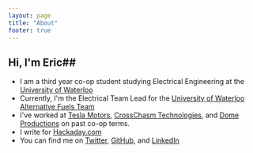 ```yaml
---
layout: page
title: "About"
footer: true
---
```


## Hi, I'm Eric##
* I am a third year co-op student studying Electrical Engineering at the 
  [University of Waterloo](http://uwaterloo.ca)
* Currently, I'm the Electrical Team Lead for the 
  [University of Waterloo Alternative Fuels Team](http://uwaft.com)
* I've worked at [Tesla Motors](http://teslamotors.com), [CrossChasm Technologies](http://crosschasm.com), and [Dome Productions](http://www.domeprod.com) on past co-op terms.
* I write for [Hackaday.com](http://hackaday.com)
* You can find me on [Twitter](http://twitter.com/ericevenchick),
  [GitHub](http://github.com/ericevenchick), and 
  [LinkedIn](http://www.linkedin.com/pub/eric-evenchick/27/b5/796)
